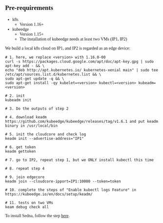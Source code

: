 
<font face="Cambria">

## Pre-requirements
- k8s
  - Version 1.16+
- kubeedge
  - Version 1.15+
  - The installation of kubeedge needs at least two VMs (IP1, IP2)

We build a local k8s cloud on IP1, and IP2 is regarded as an edge device:
```
# 1. here, we replace <version> with 1.16.0-00
curl -s https://packages.cloud.google.com/apt/doc/apt-key.gpg | sudo apt-key add - && \
echo "deb http://apt.kubernetes.io/ kubernetes-xenial main" | sudo tee /etc/apt/sources.list.d/kubernetes.list && \
sudo apt-get update -q && \
sudo apt-get install -qy kubelet=<version> kubectl=<version> kubeadm=<version>

# 2. init
kubeadm init

# 3. Do the outputs of step 2

# 4. download keadm https://github.com/kubeedge/kubeedge/releases/tag/v1.6.1 and put keadm binary in /usr/local/bin

# 5. init the cloudcore and check log
keadm init --advertise-address="IP1"

# 6. get token
keadm gettoken

# 7. go to IP2, repeat step 1, but we ONLY install kubectl this time

# 8. repeat step 4

# 9. join edgecore
keadm join --cloudcore-ipport=IP1:10000 --token=token

# 10. complete the steps of "Enable kubectl logs Feature" in https://kubeedge.io/en/docs/setup/keadm/

# 11. tests on two VMs
keam debug check all

```
To install Sedna, follow the step [here](https://github.com/kubeedge/sedna/blob/main/docs/setup/install.md).


</font>

